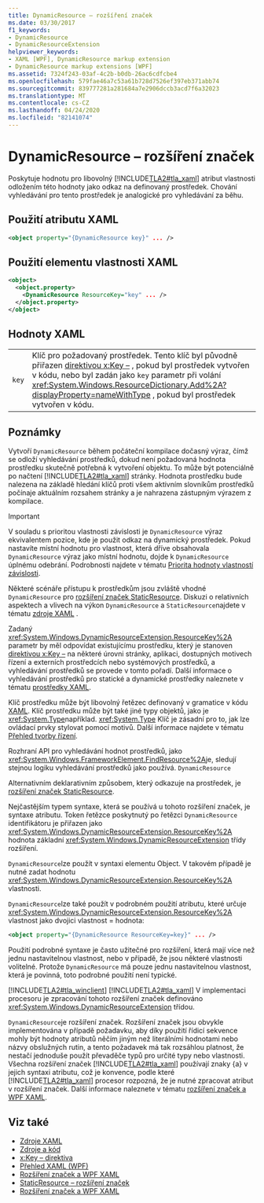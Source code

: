 ```yaml
---
title: DynamicResource – rozšíření značek
ms.date: 03/30/2017
f1_keywords:
- DynamicResource
- DynamicResourceExtension
helpviewer_keywords:
- XAML [WPF], DynamicResource markup extension
- DynamicResource markup extensions [WPF]
ms.assetid: 7324f243-03af-4c2b-b0db-26ac6cdfcbe4
ms.openlocfilehash: 579fae46a7c53a61b728d7526ef397eb371abb74
ms.sourcegitcommit: 839777281a281684a7e2906dccb3acd7f6a32023
ms.translationtype: MT
ms.contentlocale: cs-CZ
ms.lasthandoff: 04/24/2020
ms.locfileid: "82141074"
---
```

# <a name="dynamicresource-markup-extension"></a>DynamicResource – rozšíření značek
Poskytuje hodnotu pro libovolný [!INCLUDE[TLA2#tla_xaml](../../../../includes/tla2sharptla-xaml-md.md)] atribut vlastnosti odložením této hodnoty jako odkaz na definovaný prostředek. Chování vyhledávání pro tento prostředek je analogické pro vyhledávání za běhu.  
  
## <a name="xaml-attribute-usage"></a>Použití atributu XAML  
  
```xml  
<object property="{DynamicResource key}" ... />  
```  
  
## <a name="xaml-property-element-usage"></a>Použití elementu vlastnosti XAML  
  
```xml  
<object>  
  <object.property>  
    <DynamicResource ResourceKey="key" ... />  
  </object.property>  
</object>  
```  
  
## <a name="xaml-values"></a>Hodnoty XAML  
  
|||  
|-|-|  
|`key`|Klíč pro požadovaný prostředek. Tento klíč byl původně přiřazen [direktivou x:Key –](../../../desktop-wpf/xaml-services/xkey-directive.md) , pokud byl prostředek vytvořen v kódu, nebo byl zadán jako `key` parametr při volání <xref:System.Windows.ResourceDictionary.Add%2A?displayProperty=nameWithType> , pokud byl prostředek vytvořen v kódu.|  
  
## <a name="remarks"></a>Poznámky  
 Vytvoří `DynamicResource` během počáteční kompilace dočasný výraz, čímž se odloží vyhledávání prostředků, dokud není požadovaná hodnota prostředku skutečně potřebná k vytvoření objektu. To může být potenciálně po načtení [!INCLUDE[TLA2#tla_xaml](../../../../includes/tla2sharptla-xaml-md.md)] stránky. Hodnota prostředku bude nalezena na základě hledání klíčů proti všem aktivním slovníkům prostředků počínaje aktuálním rozsahem stránky a je nahrazena zástupným výrazem z kompilace.  
  
> [!IMPORTANT]
> V souladu s prioritou vlastnosti závislosti je `DynamicResource` výraz ekvivalentem pozice, kde je použit odkaz na dynamický prostředek. Pokud nastavíte místní hodnotu pro vlastnost, která dříve obsahovala `DynamicResource` výraz jako místní hodnotu, dojde k `DynamicResource` úplnému odebrání. Podrobnosti najdete v tématu [Priorita hodnoty vlastností závislosti](dependency-property-value-precedence.md).  
  
 Některé scénáře přístupu k prostředkům jsou zvláště vhodné `DynamicResource` pro [rozšíření značek StaticResource](staticresource-markup-extension.md). Diskuzi o relativních aspektech a vlivech na výkon `DynamicResource` a `StaticResource`najdete v tématu [zdroje XAML](../../../desktop-wpf/fundamentals/xaml-resources-define.md) .  
  
 Zadaný <xref:System.Windows.DynamicResourceExtension.ResourceKey%2A> parametr by měl odpovídat existujícímu prostředku, který je stanoven [direktivou x:Key –](../../../desktop-wpf/xaml-services/xkey-directive.md) na některé úrovni stránky, aplikaci, dostupných motivech řízení a externích prostředcích nebo systémových prostředků, a vyhledávání prostředků se provede v tomto pořadí. Další informace o vyhledávání prostředků pro statické a dynamické prostředky naleznete v tématu [prostředky XAML](../../../desktop-wpf/fundamentals/xaml-resources-define.md).  
  
 Klíč prostředku může být libovolný řetězec definovaný v gramatice v kódu [XAML](../../../desktop-wpf/xaml-services/xamlname-grammar.md). Klíč prostředku může být také jiné typy objektů, jako je <xref:System.Type>například. <xref:System.Type> Klíč je zásadní pro to, jak lze ovládací prvky stylovat pomocí motivů. Další informace najdete v tématu [Přehled tvorby řízení](../controls/control-authoring-overview.md).  
  
 Rozhraní API pro vyhledávání hodnot prostředků, jako <xref:System.Windows.FrameworkElement.FindResource%2A>je, sledují stejnou logiku vyhledávání prostředků jako používá. `DynamicResource`  
  
 Alternativním deklarativním způsobem, který odkazuje na prostředek, je [rozšíření značek StaticResource](staticresource-markup-extension.md).  
  
 Nejčastějším typem syntaxe, která se používá u tohoto rozšíření značek, je syntaxe atributu. Token řetězce poskytnutý po řetězci `DynamicResource` identifikátoru je přiřazen jako <xref:System.Windows.DynamicResourceExtension.ResourceKey%2A> hodnota základní <xref:System.Windows.DynamicResourceExtension> třídy rozšíření.  
  
 `DynamicResource`lze použít v syntaxi elementu Object. V takovém případě je nutné zadat hodnotu <xref:System.Windows.DynamicResourceExtension.ResourceKey%2A> vlastnosti.  
  
 `DynamicResource`lze také použít v podrobném použití atributu, které určuje <xref:System.Windows.DynamicResourceExtension.ResourceKey%2A> vlastnost jako dvojici vlastnost = hodnota:  
  
```xml  
<object property="{DynamicResource ResourceKey=key}" ... />  
```  
  
 Použití podrobné syntaxe je často užitečné pro rozšíření, která mají více než jednu nastavitelnou vlastnost, nebo v případě, že jsou některé vlastnosti volitelné. Protože `DynamicResource` má pouze jednu nastavitelnou vlastnost, která je povinná, toto podrobné použití není typické.  
  
 [!INCLUDE[TLA2#tla_winclient](../../../../includes/tla2sharptla-winclient-md.md)] [!INCLUDE[TLA2#tla_xaml](../../../../includes/tla2sharptla-xaml-md.md)] V implementaci procesoru je zpracování tohoto rozšíření značek definováno <xref:System.Windows.DynamicResourceExtension> třídou.  
  
 `DynamicResource`je rozšíření značek. Rozšíření značek jsou obvykle implementována v případě požadavku, aby díky použití řídicí sekvence mohly být hodnoty atributů něčím jiným než literálními hodnotami nebo názvy obslužných rutin, a tento požadavek má tak rozsáhlou platnost, že nestačí jednoduše použít převaděče typů pro určité typy nebo vlastnosti. Všechna rozšíření značek [!INCLUDE[TLA2#tla_xaml](../../../../includes/tla2sharptla-xaml-md.md)] používají znaky {a} v jejich syntaxi atributu, což je konvence, podle které [!INCLUDE[TLA2#tla_xaml](../../../../includes/tla2sharptla-xaml-md.md)] procesor rozpozná, že je nutné zpracovat atribut v rozšíření značek. Další informace naleznete v tématu [rozšíření značek a WPF XAML](markup-extensions-and-wpf-xaml.md).  
  
## <a name="see-also"></a>Viz také

- [Zdroje XAML](../../../desktop-wpf/fundamentals/xaml-resources-define.md)
- [Zdroje a kód](resources-and-code.md)
- [x:Key – direktiva](../../../desktop-wpf/xaml-services/xkey-directive.md)
- [Přehled XAML (WPF)](../../../desktop-wpf/fundamentals/xaml.md)
- [Rozšíření značek a WPF XAML](markup-extensions-and-wpf-xaml.md)
- [StaticResource – rozšíření značek](staticresource-markup-extension.md)
- [Rozšíření značek a WPF XAML](markup-extensions-and-wpf-xaml.md)
